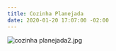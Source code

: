 ```yaml
---
title: Cozinha Planejada
date: 2020-01-20 17:07:00 -02:00
---
```


![cozinha planejada2.jpg](/uploads/cozinha%20planejada2.jpg)